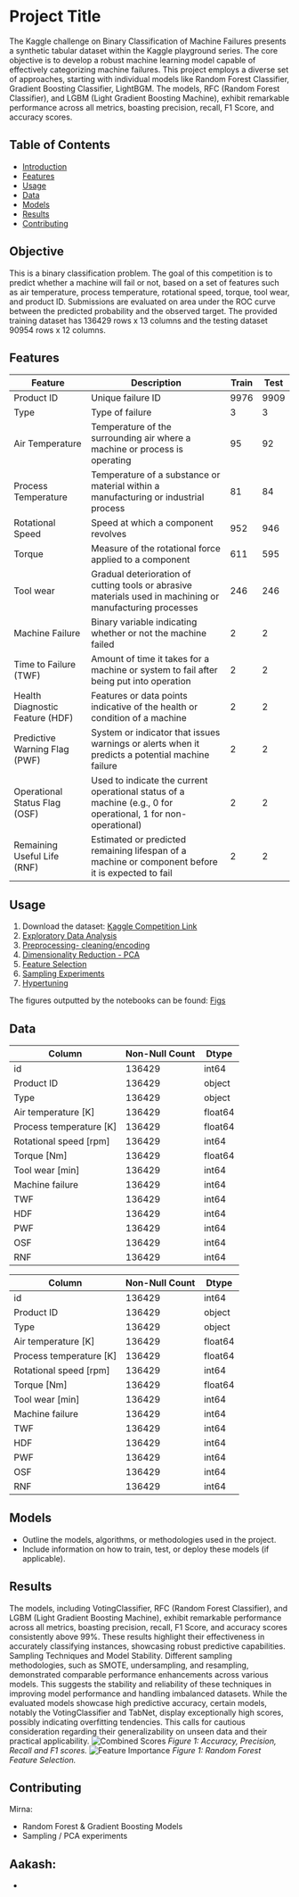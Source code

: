# Project Title

The Kaggle challenge on Binary Classification of Machine Failures presents a synthetic tabular
dataset within the Kaggle playground series. The core objective is to develop a robust machine
learning model capable of effectively categorizing machine failures. This project employs a diverse
set of approaches, starting with individual models like Random Forest Classifier, Gradient
Boosting Classifier, LightBGM. The models, RFC (Random Forest Classifier), and LGBM
(Light Gradient Boosting Machine), exhibit remarkable performance across all metrics, boasting
precision, recall, F1 Score, and accuracy scores.

## Table of Contents
- [Introduction](#introduction)
- [Features](#features)
- [Usage](#usage)
- [Data](#data)
- [Models](#models)
- [Results](#results)
- [Contributing](#contributing)

## Objective
This is a binary classification problem. The goal of this competition is to predict whether a machine
will fail or not, based on a set of features such as air temperature, process temperature, rotational
speed, torque, tool wear, and product ID. Submissions are evaluated on area under the ROC curve
between the predicted probability and the observed target. The provided training dataset has
136429 rows x 13 columns and the testing dataset 90954 rows x 12 columns.

## Features
| Feature                   | Description                                                                                                      | Train | Test |
|---------------------------|------------------------------------------------------------------------------------------------------------------|-------|------|
| Product ID                | Unique failure ID                                                                                                | 9976  | 9909 |
| Type                      | Type of failure                                                                                                  | 3     | 3    |
| Air Temperature           | Temperature of the surrounding air where a machine or process is operating                                       | 95    | 92   |
| Process Temperature       | Temperature of a substance or material within a manufacturing or industrial process                               | 81    | 84   |
| Rotational Speed          | Speed at which a component revolves                                                                              | 952   | 946  |
| Torque                    | Measure of the rotational force applied to a component                                                            | 611   | 595  |
| Tool wear                 | Gradual deterioration of cutting tools or abrasive materials used in machining or manufacturing processes       | 246   | 246  |
| Machine Failure           | Binary variable indicating whether or not the machine failed                                                      | 2     | 2    |
| Time to Failure (TWF)     | Amount of time it takes for a machine or system to fail after being put into operation                            | 2     | 2    |
| Health Diagnostic Feature (HDF) | Features or data points indicative of the health or condition of a machine                                | 2     | 2    |
| Predictive Warning Flag (PWF)   | System or indicator that issues warnings or alerts when it predicts a potential machine failure           | 2     | 2    |
| Operational Status Flag (OSF)  | Used to indicate the current operational status of a machine (e.g., 0 for operational, 1 for non-operational) | 2     | 2    |
| Remaining Useful Life (RNF)    | Estimated or predicted remaining lifespan of a machine or component before it is expected to fail         | 2     | 2    |


## Usage
1. Download the dataset: [Kaggle Competition Link](https://www.kaggle.com/competitions/playground-series-s3e17/discussion)
2. [Exploratory Data Analysis](src/EDA.ipynb)
3. [Preprocessing- cleaning/encoding](src/Preprocessing.ipynb)
4. [Dimensionality Reduction - PCA](src/PCA.ipynb)
5. [Feature Selection](src/FinalPresentation.ipynb)
6. [Sampling Experiments](src/Sampling-Modeling.ipynb)
7. [Hypertuning](src/Hyper-Modeling.ipynb)

The figures outputted by the notebooks can be found: [Figs](https://github.com/MElizondo1121/AdvML-Project/tree/main/figs)

## Data


| Column                   | Non-Null Count | Dtype   |
|--------------------------|----------------|---------|
| id                       | 136429         | int64   |
| Product ID               | 136429         | object  |
| Type                     | 136429         | object  |
| Air temperature [K]      | 136429         | float64 |
| Process temperature [K]  | 136429         | float64 |
| Rotational speed [rpm]   | 136429         | int64   |
| Torque [Nm]              | 136429         | float64 |
| Tool wear [min]          | 136429         | int64   |
| Machine failure          | 136429         | int64   |
| TWF                      | 136429         | int64   |
| HDF                      | 136429         | int64   |
| PWF                      | 136429         | int64   |
| OSF                      | 136429         | int64   |
| RNF                      | 136429         | int64   |


| Column                   | Non-Null Count | Dtype   |
|--------------------------|----------------|---------|
| id                       | 136429         | int64   |
| Product ID               | 136429         | object  |
| Type                     | 136429         | object  |
| Air temperature [K]      | 136429         | float64 |
| Process temperature [K]  | 136429         | float64 |
| Rotational speed [rpm]   | 136429         | int64   |
| Torque [Nm]              | 136429         | float64 |
| Tool wear [min]          | 136429         | int64   |
| Machine failure          | 136429         | int64   |
| TWF                      | 136429         | int64   |
| HDF                      | 136429         | int64   |
| PWF                      | 136429         | int64   |
| OSF                      | 136429         | int64   |
| RNF                      | 136429         | int64   |


## Models
- Outline the models, algorithms, or methodologies used in the project.
- Include information on how to train, test, or deploy these models (if applicable).

## Results
The models, including VotingClassifier, RFC (Random Forest Classifier), and LGBM (Light Gradient Boosting Machine), exhibit remarkable performance across all metrics, boasting precision, recall, F1 Score, and accuracy scores consistently above 99\%. These results highlight their effectiveness in accurately classifying instances, showcasing robust predictive capabilities.
Sampling Techniques and Model Stability. Different sampling methodologies, such as SMOTE, undersampling, and resampling, demonstrated comparable performance enhancements across various models. This suggests the stability and reliability of these techniques in improving model performance and handling imbalanced datasets.
While the evaluated models showcase high predictive accuracy, certain models, notably the VotingClassifier and TabNet, display exceptionally high scores, possibly indicating overfitting tendencies. This calls for cautious consideration regarding their generalizability on unseen data and their practical applicability.
![Combined Scores](figs/scoreComparisons.png)
*Figure 1: Accuracy, Precision, Recall and F1 scores.*
![Feature Importance](figs/categorical_feature_importance.png)
*Figure 1: Random Forest Feature Selection.*

## Contributing
Mirna:
- Random Forest & Gradient Boosting Models
- Sampling / PCA experiments

Aakash:
-
-
